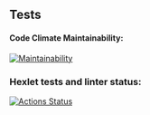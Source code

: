 ## Tests

#### Code Climate Maintainability:
[![Maintainability](https://api.codeclimate.com/v1/badges/d8bad6cd9a6c899ee8d4/maintainability)](https://codeclimate.com/github/purple-jabba/frontend-project-11/maintainability)
### Hexlet tests and linter status:
[![Actions Status](https://github.com/purple-jabba/frontend-project-11/actions/workflows/hexlet-check.yml/badge.svg)](https://github.com/purple-jabba/frontend-project-11/actions)